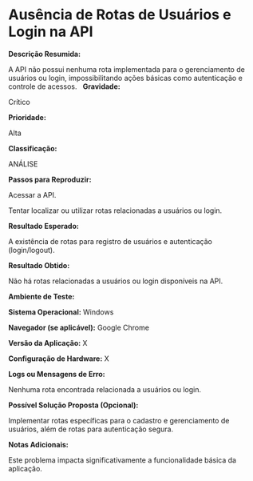 # Ausência de Rotas de Usuários e Login na API  

**Descrição Resumida:**

A API não possui nenhuma rota implementada para o gerenciamento de usuários ou login, impossibilitando ações básicas como autenticação e controle de acessos.  
**Gravidade:**

Crítico

**Prioridade:**

Alta

**Classificação:**

ANÁLISE

**Passos para Reproduzir:**

Acessar a API.

Tentar localizar ou utilizar rotas relacionadas a usuários ou login.

**Resultado Esperado:**

A existência de rotas para registro de usuários e autenticação (login/logout).

**Resultado Obtido:**

Não há rotas relacionadas a usuários ou login disponíveis na API.

**Ambiente de Teste:**

**Sistema Operacional:** Windows

**Navegador (se aplicável):** Google Chrome

**Versão da Aplicação:** X

**Configuração de Hardware:** X

**Logs ou Mensagens de Erro:**

Nenhuma rota encontrada relacionada a usuários ou login.

**Possível Solução Proposta (Opcional):**

Implementar rotas específicas para o cadastro e gerenciamento de usuários, além de rotas para autenticação segura.

**Notas Adicionais:**

Este problema impacta significativamente a funcionalidade básica da aplicação.
